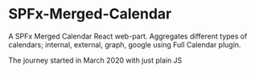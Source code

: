 # SPFx-Merged-Calendar
A SPFx Merged Calendar React web-part. Aggregates different types of calendars; internal, external, graph, google using Full Calendar plugin.

The journey started in March 2020 with just plain JS
